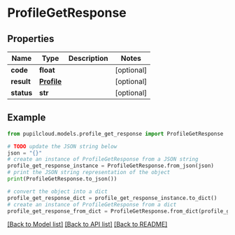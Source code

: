 # ProfileGetResponse


## Properties

Name | Type | Description | Notes
------------ | ------------- | ------------- | -------------
**code** | **float** |  | [optional] 
**result** | [**Profile**](Profile.md) |  | [optional] 
**status** | **str** |  | [optional] 

## Example

```python
from pupilcloud.models.profile_get_response import ProfileGetResponse

# TODO update the JSON string below
json = "{}"
# create an instance of ProfileGetResponse from a JSON string
profile_get_response_instance = ProfileGetResponse.from_json(json)
# print the JSON string representation of the object
print(ProfileGetResponse.to_json())

# convert the object into a dict
profile_get_response_dict = profile_get_response_instance.to_dict()
# create an instance of ProfileGetResponse from a dict
profile_get_response_from_dict = ProfileGetResponse.from_dict(profile_get_response_dict)
```
[[Back to Model list]](../README.md#documentation-for-models) [[Back to API list]](../README.md#documentation-for-api-endpoints) [[Back to README]](../README.md)


